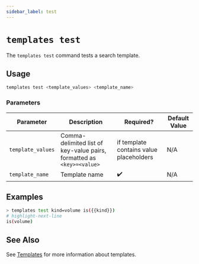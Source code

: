 ```yaml
---
sidebar_label: test
---
```


# `templates test`

The `templates test` command tests a search template.

## Usage

```bash
templates test <template_values> <template_name>
```

### Parameters

| Parameter         | Description                                                           | Required?                               | Default Value |
| ----------------- | --------------------------------------------------------------------- | --------------------------------------- | ------------- |
| `template_values` | Comma-delimited list of key-value pairs, formatted as `<key>=<value>` | if template contains value placeholders | N/A           |
| `template_name`   | Template name                                                         | ✔️                                      | N/A           |

## Examples

```bash
> templates test kind=volume is({{kind}})
# highlight-next-line
is(volume)
```

## See Also

See [Templates](/docs/reference/templates) for more information about templates.
